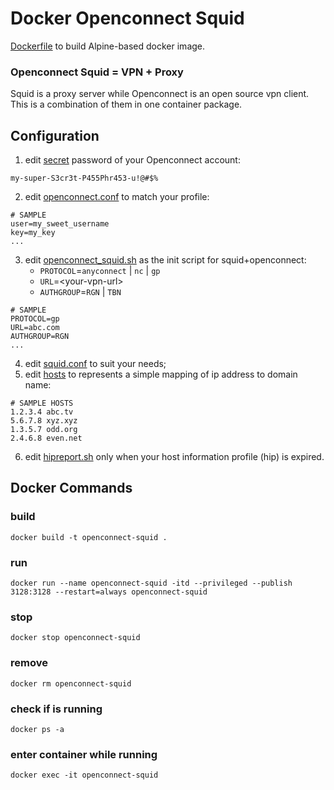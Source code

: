 # Docker Openconnect Squid
[Dockerfile](Dockerfile) to build Alpine-based docker image.

### Openconnect Squid =  VPN + Proxy
Squid is a proxy server while Openconnect is an open source vpn client. This is a combination of them in one container package.


## Configuration
1. edit [secret](secret) password of your Openconnect account:
```
my-super-S3cr3t-P455Phr453-u!@#$%
```

2. edit [openconnect.conf](openconnect.conf) to match your profile:

```
# SAMPLE
user=my_sweet_username
key=my_key
...
```

3. edit [openconnect_squid.sh](openconnect_squid.sh) as the init script for squid+openconnect:
    - `PROTOCOL`=`anyconnect` | `nc` | `gp`
    - `URL`=\<your-vpn-url\>
    - `AUTHGROUP`=`RGN` | `TBN`
```
# SAMPLE
PROTOCOL=gp
URL=abc.com
AUTHGROUP=RGN
...
```
4. edit [squid.conf](squid.conf) to suit your needs;
5. edit [hosts](hosts) to represents a simple mapping of ip address to domain name:
```
# SAMPLE HOSTS
1.2.3.4 abc.tv
5.6.7.8 xyz.xyz
1.3.5.7 odd.org
2.4.6.8 even.net
```
6. edit [hipreport.sh](hipreport.sh) only when your host information profile (hip) is expired.


## Docker Commands

### build
```
docker build -t openconnect-squid .
```

### run

```
docker run --name openconnect-squid -itd --privileged --publish 3128:3128 --restart=always openconnect-squid
```

### stop
```
docker stop openconnect-squid
```

### remove
```
docker rm openconnect-squid
```

### check if is running
```
docker ps -a
```

### enter container while running
```
docker exec -it openconnect-squid
```
